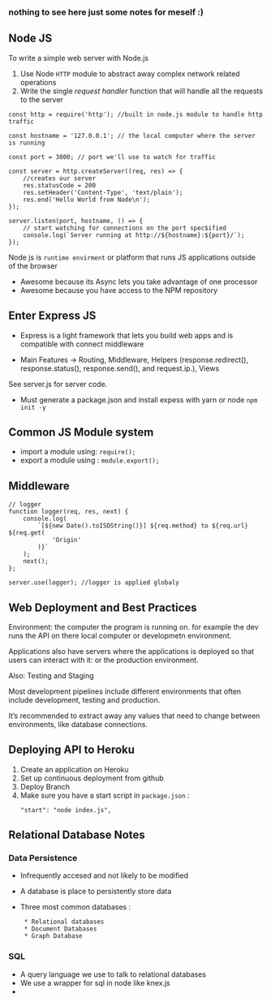 ### nothing to see here just some notes for meself :) 

##    Node JS


To write a simple web server with Node.js 
1. Use Node `HTTP` module to abstract away complex network related operations
2. Write the single *request handler* function that will handle all the requests to the server

```
const http = require('http'); //built in node.js module to handle http traffic

const hostname = '127.0.0.1'; // the local computer where the server is running

const port = 3000; // port we'll use to watch for traffic 

const server = http.createServer((req, res) => {
    //creates our server
    res.statusCode = 200
    res.setHeader('Content-Type', 'text/plain'); 
    res.end('Hello World from Node\n');
});

server.listen(port, hostname, () => {
    // start watching for connections on the port spec$ified
    console.log(`Server running at http://${hostname}:${port}/`);
});

```
Node js is `runtime envirment` or platform that runs JS applications outside of the browser
- Awesome because its Async lets you take advantage of one processor
- Awesome because you have access to the NPM repository 


## Enter Express JS  
 - Express is a light framework that lets you build web apps and is compatible with connect middleware

- Main Features -> Routing, Middleware, Helpers (response.redirect(), response.status(), response.send(), and request.ip.), Views

See server.js for server code.  
- Must generate a package.json and install expess with yarn or node `npm init -y`

## Common JS Module system
- import a module using: `require();`
- export a module using : `module.export();`

## Middleware 
```
// logger
function logger(req, res, next) {
    console.log(
        `[${new Date().toISOString()}] ${req.method} to ${req.url} ${req.get(
            'Origin'
        )}`
    );
    next();
};

server.use(logger); //logger is applied globaly
```
## Web Deployment and Best Practices 

Environment: the computer the program is running on. for example the dev runs the API on there local computer or developmetn environment.

Applications also have servers where the applications is deployed so that users can interact with it: or the production environment.

Also: Testing and Staging

Most development pipelines include different environments that often include development, testing and production.

It’s recommended to extract away any values that need to change between environments, like database connections.

## Deploying API to Heroku
1. Create an application on Heroku
2. Set up continuous deployment from github
3. Deploy Branch
4. Make sure you have a start script in `package.json` :
    ```
    "start": "node index.js",  
    ```

## Relational Database Notes

### Data Persistence
* Infrequently accesed and not likely to be modified
* A database is place to persistently store data
* Three most common databases :

       * Relational databases
       * Document Databases
       * Graph Database 
### SQL
- A query language we use to talk to relational databases 
- We use a wrapper for sql in node like knex.js
- 